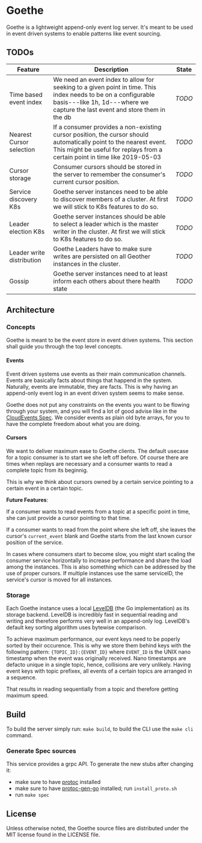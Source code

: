 # Goethe

Goethe is a lightweight append-only event log server. It's meant to be used in event driven systems to enable patterns like event sourcing.

## TODOs

| Feature                   | Description                                                                                                                                                                                      | State  |
| ------------------------- | ------------------------------------------------------------------------------------------------------------------------------------------------------------------------------------------------ | ------ |
| Time based event index    | We need an event index to allow for seeking to a given point in time. This index needs to be on a configurable basis---like 1h, 1d---where we capture the last event and store them in the db    | _TODO_ |
| Nearest Cursor selection  | If a consumer provides a non-existing cursor position, the cursor should automatically point to the nearest event. This might be useful for replays from a certain point in time like 2019-05-03 | _TODO_ |
| Cursor storage            | Consumer cursors should be stored in the server to remember the consumer's current cursor position.                                                                                              | _TODO_ |
| Service discovery K8s     | Goethe server instances need to be able to discover members of a cluster. At first we will stick to K8s features to do so.                                                                       | _TODO_ |
| Leader election K8s       | Goethe server instances should be able to select a leader which is the master writer in the cluster. At first we will stick to K8s features to do so.                                            | _TODO_ |
| Leader write distribution | Goethe Leaders have to make sure writes are persisted on all Geother instances in the cluster.                                                                                                   | _TODO_ |
| Gossip                    | Goethe server instances need to at least inform each others about there health state                                                                                                             | _TODO_ |

## Architecture

### Concepts

Goethe is meant to be the event store in event driven systems. This section shall guide you through the top level concepts.

#### Events

Event driven systems use events as their main communication channels. Events are basically facts about things that happend in the system. Naturally, events are immutable, they are facts. This is why having an append-only event log in an event driven system seems to make sense.

Goethe does not put any constraints on the events you want to be flowing through your system, and you will find a lot of good advise like in the [CloudEvents Spec](https://github.com/cloudevents/spec).
We consider events as plain old byte arrays, for you to have the complete freedom about what you are doing.

#### Cursors

We want to deliver maximum ease to Goethe clients. The default usecase for a topic consumer is to start we she left off before.
Of course there are times when replays are necessary and a consumer wants to read a complete topic from its beginnig.

This is why we think about cursors owned by a certain service pointing to a certain event in a certain topic.

__Future Features__:  

If a consumer wants to read events from a topic at a specific point in time, she can just provide a cursor pointing to that time.

If a consumer wants to read from the point where she left off, she leaves the cursor's `current_event` blank and Goethe starts from the last known cursor position of the service.

In cases where consumers start to become slow, you might start scaling the consumer service horizontally to increase performance and share the load among the instances.
This is also something which can be addressed by the use of proper cursors. If multiple instances use the same serviceID, the service's cursor is moved for all instances.

### Storage

Each Goethe instance uses a local [LevelDB](https://github.com/syndtr/goleveldb) (the Go implementation) as its storage backend.
LevelDB is incredibly fast in sequential reading and writing and therefore performs very well in an append-only log.
LevelDB's default key sorting algorithm uses bytewise comparison. 

To achieve maximum performance, our event keys need to be poperly sorted by their occurence.
This is why we store them behind keys with the following pattern: `{TOPIC_ID}:{EVENT_ID}` where `EVENT_ID` is the UNIX nano timestamp when the event was originally received.
Nano timestamps are defacto unique in a single topic, hence, collisions are very unlikely.
Having event keys with topic prefixex, all events of a certain topics are arranged in a sequence.

That results in reading sequentially from a topic and therefore getting maximum speed.

## Build

To build the server simply run: `make build`, to build the CLI use the `make cli` command.

### Generate Spec sources

This service provides a grpc API. To generate the new stubs after changing it:
* make sure to have [protoc](https://github.com/protocolbuffers/protobuf/releases) installed
* make sure to have [protoc-gen-go](https://github.com/golang/protobuf) installed; run `install_proto.sh`
* run `make spec`

## License
Unless otherwise noted, the Goethe source files are distributed under the MIT license found in the LICENSE file.